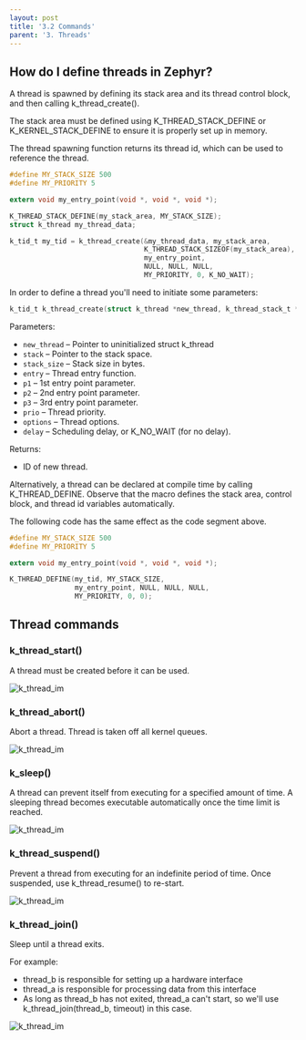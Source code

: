 ```yaml
---
layout: post
title: '3.2 Commands'
parent: '3. Threads'
---
```


## How do I define threads in Zephyr?

A thread is spawned by defining its stack area and its thread control block, and then calling k_thread_create().

The stack area must be defined using K_THREAD_STACK_DEFINE or K_KERNEL_STACK_DEFINE to ensure it is properly set up in memory.

The thread spawning function returns its thread id, which can be used to reference the thread.

```c
#define MY_STACK_SIZE 500
#define MY_PRIORITY 5

extern void my_entry_point(void *, void *, void *);

K_THREAD_STACK_DEFINE(my_stack_area, MY_STACK_SIZE);
struct k_thread my_thread_data;

k_tid_t my_tid = k_thread_create(&my_thread_data, my_stack_area,
                                 K_THREAD_STACK_SIZEOF(my_stack_area),
                                 my_entry_point,
                                 NULL, NULL, NULL,
                                 MY_PRIORITY, 0, K_NO_WAIT);
```

In order to define a thread you'll need to initiate some parameters:

```c
k_tid_t k_thread_create(struct k_thread *new_thread, k_thread_stack_t *stack, size_t stack_size, k_thread_entry_t entry, void *p1, void *p2, void *p3, int prio, uint32_t options, k_timeout_t delay)

```
Parameters:
- `new_thread` – Pointer to uninitialized struct k_thread
- `stack` – Pointer to the stack space.
- `stack_size` – Stack size in bytes.
- `entry` – Thread entry function.
- `p1` – 1st entry point parameter.
- `p2` – 2nd entry point parameter.
- `p3` – 3rd entry point parameter.
- `prio` – Thread priority.
- `options` – Thread options.
- `delay` – Scheduling delay, or K_NO_WAIT (for no delay).

Returns:
- ID of new thread.

Alternatively, a thread can be declared at compile time by calling K_THREAD_DEFINE. Observe that the macro defines the stack area, control block, and thread id variables automatically.

The following code has the same effect as the code segment above.
```c
#define MY_STACK_SIZE 500
#define MY_PRIORITY 5

extern void my_entry_point(void *, void *, void *);

K_THREAD_DEFINE(my_tid, MY_STACK_SIZE,
                my_entry_point, NULL, NULL, NULL,
                MY_PRIORITY, 0, 0);
```

## Thread commands
### k_thread_start()
A thread must be created before it can be used.

![k_thread_im](../../svg-images/threads/thread-start.png)

### k_thread_abort()
Abort a thread. Thread is taken off all kernel queues.

![k_thread_im](../../svg-images/threads/thread-abort.png)

### k_sleep()
A thread can prevent itself from executing for a specified amount of time. A sleeping thread becomes executable automatically once the time limit is reached.

![k_thread_im](../../svg-images/threads/thread-sleep.png)

### k_thread_suspend()
Prevent a thread from executing for an indefinite period of time. Once suspended, use k_thread_resume() to re-start.

![k_thread_im](../../svg-images/threads/thread-suspend.png)

### k_thread_join()
Sleep until a thread exits. 

For example:
- thread_b is responsible for setting up a hardware interface
- thread_a is responsible for processing data from this interface
- As long as thread_b has not exited, thread_a can't start, so we'll use k_thread_join(thread_b, timeout) in this case.

![k_thread_im](../../svg-images/threads/thread-join.png)


